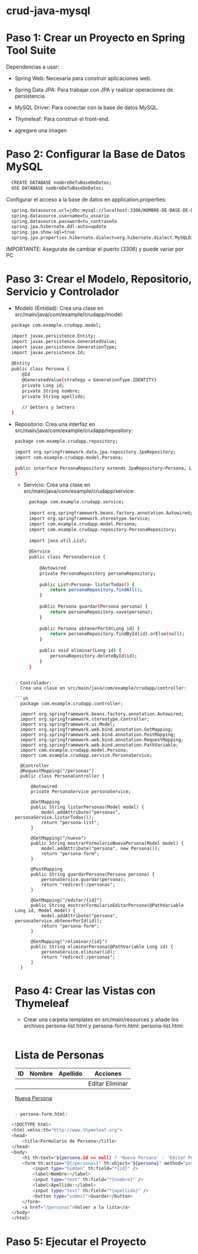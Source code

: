 # crud-java-mysql

# Paso 1: Crear un Proyecto en Spring Tool Suite
Dependencias a usar:
- Spring Web: Necesaria para construir aplicaciones web.
- Spring Data JPA: Para trabajar con JPA y realizar operaciones de persistencia.
- MySQL Driver: Para conectar con la base de datos MySQL.
- Thymeleaf: Para construir el front-end.

- agregare una imagen

# Paso 2: Configurar la Base de Datos MySQL

```sh
  CREATE DATABASE nombreDeTuBaseDeDatos;
  USE DATABASE nombreDeTuBaseDeDatos;
  ```

Configurar el acceso a la base de datos en application.properties:
```sh
  spring.datasource.url=jdbc:mysql://localhost:3306/NOMBRE-DE-BASE-DE-DATOS
  spring.datasource.username=tu_usuario
  spring.datasource.password=tu_contraseña
  spring.jpa.hibernate.ddl-auto=update
  spring.jpa.show-sql=true
  spring.jpa.properties.hibernate.dialect=org.hibernate.dialect.MySQLDialect

  ```
IMPORTANTE: Asegurate de cambiar el puerto (3306) y puede variar por PC

# Paso 3: Crear el Modelo, Repositorio, Servicio y Controlador

- Modelo (Entidad):
  Crea una clase en src/main/java/com/example/crudapp/model:
  
```sh
  package com.example.crudapp.model;

  import javax.persistence.Entity;
  import javax.persistence.GeneratedValue;
  import javax.persistence.GenerationType;
  import javax.persistence.Id;
  
  @Entity
  public class Persona {
      @Id
      @GeneratedValue(strategy = GenerationType.IDENTITY)
      private Long id;
      private String nombre;
      private String apellido;
  
      // Getters y Setters
  }

  ```
- Repositorio:
  Crea una interfaz en src/main/java/com/example/crudapp/repository:

  ```sh
  package com.example.crudapp.repository;

  import org.springframework.data.jpa.repository.JpaRepository;
  import com.example.crudapp.model.Persona;
  
  public interface PersonaRepository extends JpaRepository<Persona, Long> {
  }

  ```

  - Servicio:
    Crea una clase en src/main/java/com/example/crudapp/service:

    ```sh
      package com.example.crudapp.service;
      
      import org.springframework.beans.factory.annotation.Autowired;
      import org.springframework.stereotype.Service;
      import com.example.crudapp.model.Persona;
      import com.example.crudapp.repository.PersonaRepository;
      
      import java.util.List;
      
      @Service
      public class PersonaService {
      
          @Autowired
          private PersonaRepository personaRepository;
      
          public List<Persona> listarTodas() {
              return personaRepository.findAll();
          }
      
          public Persona guardar(Persona persona) {
              return personaRepository.save(persona);
          }
      
          public Persona obtenerPorId(Long id) {
              return personaRepository.findById(id).orElse(null);
          }
      
          public void eliminar(Long id) {
              personaRepository.deleteById(id);
          }
      }

  ```

  - Controlador:
    Crea una clase en src/main/java/com/example/crudapp/controller:

  ```sh
    package com.example.crudapp.controller;

    import org.springframework.beans.factory.annotation.Autowired;
    import org.springframework.stereotype.Controller;
    import org.springframework.ui.Model;
    import org.springframework.web.bind.annotation.GetMapping;
    import org.springframework.web.bind.annotation.PostMapping;
    import org.springframework.web.bind.annotation.RequestMapping;
    import org.springframework.web.bind.annotation.PathVariable;
    import com.example.crudapp.model.Persona;
    import com.example.crudapp.service.PersonaService;
    
    @Controller
    @RequestMapping("/personas")
    public class PersonaController {
    
        @Autowired
        private PersonaService personaService;
    
        @GetMapping
        public String listarPersonas(Model model) {
            model.addAttribute("personas", personaService.listarTodas());
            return "persona-list";
        }
    
        @GetMapping("/nuevo")
        public String mostrarFormularioNuevaPersona(Model model) {
            model.addAttribute("persona", new Persona());
            return "persona-form";
        }
    
        @PostMapping
        public String guardarPersona(Persona persona) {
            personaService.guardar(persona);
            return "redirect:/personas";
        }
    
        @GetMapping("/editar/{id}")
        public String mostrarFormularioEditarPersona(@PathVariable Long id, Model model) {
            model.addAttribute("persona", personaService.obtenerPorId(id));
            return "persona-form";
        }
    
        @GetMapping("/eliminar/{id}")
        public String eliminarPersona(@PathVariable Long id) {
            personaService.eliminar(id);
            return "redirect:/personas";
        }
    }

  ```

  # Paso 4: Crear las Vistas con Thymeleaf
  - Crear una carpeta templates en src/main/resources y añade los archivos persona-list.html y persona-form.html:
    persona-list.html:

    ```sh
  <!DOCTYPE html>
  <html xmlns:th="http://www.thymeleaf.org">
  <head>
      <title>Lista de Personas</title>
  </head>
  <body>
      <h1>Lista de Personas</h1>
      <table>
          <thead>
              <tr>
                  <th>ID</th>
                  <th>Nombre</th>
                  <th>Apellido</th>
                  <th>Acciones</th>
              </tr>
          </thead>
          <tbody>
              <tr th:each="persona : ${personas}">
                  <td th:text="${persona.id}"></td>
                  <td th:text="${persona.nombre}"></td>
                  <td th:text="${persona.apellido}"></td>
                  <td>
                      <a th:href="@{/personas/editar/{id}(id=${persona.id})}">Editar</a>
                      <a th:href="@{/personas/eliminar/{id}(id=${persona.id})}">Eliminar</a>
                  </td>
              </tr>
          </tbody>
      </table>
      <a href="/personas/nuevo">Nueva Persona</a>
  </body>
  </html>

  ```

  - persona-form.html:

```sh
  <!DOCTYPE html>
  <html xmlns:th="http://www.thymeleaf.org">
  <head>
      <title>Formulario de Persona</title>
  </head>
  <body>
      <h1 th:text="${persona.id == null} ? 'Nueva Persona' : 'Editar Persona'"></h1>
      <form th:action="@{/personas}" th:object="${persona}" method="post">
          <input type="hidden" th:field="*{id}" />
          <label>Nombre:</label>
          <input type="text" th:field="*{nombre}" />
          <label>Apellido:</label>
          <input type="text" th:field="*{apellido}" />
          <button type="submit">Guardar</button>
      </form>
      <a href="/personas">Volver a la lista</a>
  </body>
  </html>

  ```

# Paso 5: Ejecutar el Proyecto
    
